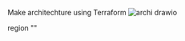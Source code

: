 Make architechture using Terraform 
  ![archi drawio](https://github.com/BenHelal/vpc-ec2/assets/114242095/8d54f7cf-2b85-4adc-af19-4d50f839f6f8)


region ""
